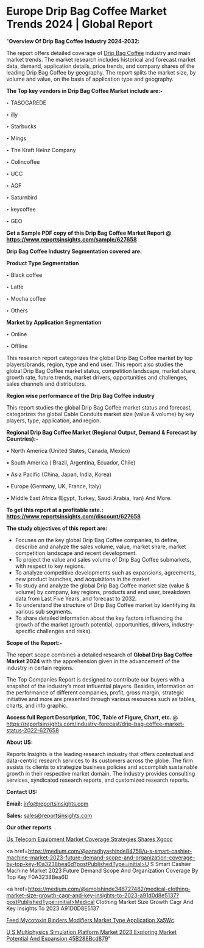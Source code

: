 # Europe Drip Bag Coffee Market Trends 2024 | Global Report

"<strong>Overview Of Drip Bag Coffee Industry 2024-2032:</strong>

The report offers detailed coverage of <a href=https://www.reportsinsights.com/sample/627658>Drip Bag Coffee</a> industry and main market trends. The market research includes historical and forecast market data, demand, application details, price trends, and company shares of the leading Drip Bag Coffee by geography. The report splits the market size, by volume and value, on the basis of application type and geography.

<strong>The Top key vendors in Drip Bag Coffee Market include are:- </strong>

‣ TASOGAREDE

‣ illy

‣ Starbucks

‣ Mings

‣ The Kraft Heinz Company

‣ Colincoffee

‣ UCC

‣ AGF

‣ Saturnbird

‣ keycoffee

‣ GEO

<strong>Get a Sample PDF copy of this Drip Bag Coffee Market Report </strong><strong>@ <a href=https://www.reportsinsights.com/sample/627658 style=color:#0000ff;>https://www.reportsinsights.com/sample/627658</a> </strong>

<strong>Drip Bag Coffee Industry Segmentation covered are:</strong>

<strong>Product Type Segmentation</strong>

‣    Black coffee

‣ Latte

‣ Mocha coffee

‣ Others

<strong>Market by Application Segmentation</strong>

‣   Online

‣ Offline

This research report categorizes the global Drip Bag Coffee market by top players/brands, region, type and end user. This report also studies the global Drip Bag Coffee market status, competition landscape, market share, growth rate, future trends, market drivers, opportunities and challenges, sales channels and distributors.

<strong>Region wise performance of the Drip Bag Coffee industry</strong><strong> </strong>

This report studies the global Drip Bag Coffee market status and forecast, categorizes the global Cable Conduits market size (value &amp; volume) by key players, type, application, and region. 

<strong>Regional Drip Bag Coffee Market (Regional Output, Demand &amp; Forecast by Countries):-</strong>

• North America (United States, Canada, Mexico)

• South America ( Brazil, Argentina, Ecuador, Chile)

• Asia Pacific (China, Japan, India, Korea)

• Europe (Germany, UK, France, Italy)

• Middle East Africa (Egypt, Turkey, Saudi Arabia, Iran) And More.

<strong>To get this report at a profitable rate.: <a href=https://www.reportsinsights.com/discount/627658 style=color:#0000ff;>https://www.reportsinsights.com/discount/627658</a></strong>

<strong>The study objectives of this report are:</strong>
<ul>
  <li>Focuses on the key global Drip Bag Coffee companies, to define, describe and analyze the sales volume, value, market share, market competition landscape and recent development.</li>
  <li>To project the value and sales volume of Drip Bag Coffee submarkets, with respect to key regions.</li>
  <li>To analyze competitive developments such as expansions, agreements, new product launches, and acquisitions in the market.</li>
  <li>To study and analyze the global Drip Bag Coffee market size (value &amp; volume) by company, key regions, products and end user, breakdown data from Last Five Years, and forecast to 2032.</li>
  <li>To understand the structure of Drip Bag Coffee market by identifying its various sub segments.</li>
  <li>To share detailed information about the key factors influencing the growth of the market (growth potential, opportunities, drivers, industry-specific challenges and risks).</li>
</ul>
<strong>Scope of the Report:-</strong><strong> </strong>

The report scope combines a detailed research of <strong>Global Drip Bag Coffee Market 2024 </strong>with the apprehension given in the advancement of the industry in certain regions.

The Top Companies Report is designed to contribute our buyers with a snapshot of the industry’s most influential players. Besides, information on the performance of different companies, profit, gross margin, strategic initiative and more are presented through various resources such as tables, charts, and info graphic.

<strong>Access full Report Description, TOC, Table of Figure, Chart, etc. </strong>@   <a href=https://reportsinsights.com/industry-forecast/drip-bag-coffee-market-status-2022-627658 style=color:#0000ff;>https://reportsinsights.com/industry-forecast/drip-bag-coffee-market-status-2022-627658</a>

<strong>About US:</strong>

Reports Insights is the leading research industry that offers contextual and data-centric research services to its customers across the globe. The firm assists its clients to strategize business policies and accomplish sustainable growth in their respective market domain. The industry provides consulting services, syndicated research reports, and customized research reports.

<strong>Contact US:</strong>

<p class=""""><b>Email:</b> <a href=mailto:info@reportsinsights.com>info@reportsinsights.com</a></p>
<p class=""""><b>Sales:</b> <a href=mailto:sales@reportsinsights.com>sales@reportsinsights.com</a></p>

<strong>Our other reports</strong>

<a href=https://www.linkedin.com/pulse/us-telecom-equipment-market-coverage-strategies-shares-xgcoc/>Us Telecom Equipment Market Coverage Strategies Shares Xgcoc</a>

<a href=https://medium.com/@aaradhyashinde84758/u-s-smart-cashier-machine-market-2023-future-demand-scope-and-organization-coverage-by-top-key-f0a3238bea6d?postPublishedType=initial>U S Smart Cashier Machine Market 2023 Future Demand Scope And Organization Coverage By Top Key F0A3238Bea6D</a>

<a href=https://medium.com/@amolshinde346727482/medical-clothing-market-size-growth-cagr-and-key-insights-to-2023-a91d0d8e5137?postPublishedType=initial>Medical Clothing Market Size Growth Cagr And Key Insights To 2023 A91D0D8E5137</a>

<a href=https://www.linkedin.com/pulse/feed-mycotoxin-binders-modifiers-market-type-application-xa5wc/>Feed Mycotoxin Binders Modifiers Market Type Application Xa5Wc</a>

<a href=https://medium.com/@akitotamura255/u-s-multiphysics-simulation-platform-market-2023-exploring-market-potential-and-expansion-45b288bcd879>U S Multiphysics Simulation Platform Market 2023 Exploring Market Potential And Expansion 45B288Bcd879</a>"
